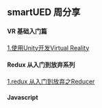 ## smartUED 周分享

#### VR 基础入门篇
[1.使用Unity开发Virtual Reality](https://github.com/SmartUED/redux/issues/1)

#### Redux 从入门到放弃系列
[1.redux 从入门到放弃之Reducer](https://github.com/SmartUED/week-share/issues/2)

#### Javascript


